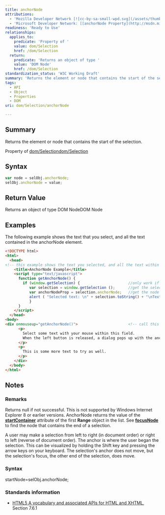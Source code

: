 ```yaml
---
title: anchorNode
attributions:
  - 'Mozilla Developer Network [![cc-by-sa-small-wpd.svg](/assets/thumb/8/8c/cc-by-sa-small-wpd.svg/120px-cc-by-sa-small-wpd.svg.png)](http://creativecommons.org/licenses/by-sa/3.0/us/): [[Selection.anchorNode](https://developer.mozilla.org/en-US/docs/Web/API/Selection.anchorNode) Article]'
  - 'Microsoft Developer Network: [[anchorNode Property](http://msdn.microsoft.com/en-us/library/ie/ff974688(v=vs.85).aspx) Article]'
readiness: 'Ready to Use'
relationships:
  applies_to:
    predicate: 'Property of '
    value: dom/Selection
    href: /dom/Selection
  return:
    predicate: 'Returns an object of type '
    value: 'DOM Node'
    href: /dom/Selection
standardization_status: 'W3C Working Draft'
summary: 'Returns the element or node that contains the start of the selection.'
tags:
  - API
  - Object
  - Properties
  - DOM
uri: dom/Selection/anchorNode

---
```

## Summary

Returns the element or node that contains the start of the selection.

Property of [dom/Selection](/dom/Selection)[dom/Selection](/dom/Selection)

## Syntax

``` js
var node = selObj.anchorNode;
selObj.anchorNode = value;
```

## Return Value

Returns an object of type DOM NodeDOM Node

## Examples

The following example shows the text that you select, and all the text contained in the anchorNode element.

``` html
<!DOCTYPE html>
<html>
  <head>
<!-- this example shows the text you selected, and all the text within the anchor node-->
    <title>AnchorNode Example</title>
    <script type="text/javascript">
      function getAnchorNode() {
        if (window.getSelection) {                      //only work if supported
           var selection = window.getSelection ();      //get the selection object
           var anchorNodeProp = selection.anchorNode;   //get the node object
           alert ( "Selected text: \n" + selection.toString() + "\nText related to the node: \n" + anchorNodeProp.toString());
           }
      }
    </script>
  </head>
<body>
<div onmouseup="getAnchorNode()">                       <!-- call this function when the mouse button is released -->
      <p>
        Select some text with your mouse within this field.
        When the left button is released, a dialog pops up with the anchor node.
      </p>
      <p>
        This is some more text to try as well.
      </p>
    </div>
  </body>
</html>
```

## Notes

### Remarks

Returns null if not successful. This is not supported by Windows Internet Explorer 8 or earlier versions. AnchorNode returns the value of the [**startContainer**](/dom/Range/startContainer) attribute of the first **Range** object in the list. See [**focusNode**](/dom/Selection/focusNode) to find the node that contains the end of a selection.

A user may make a selection from left to right (in document order) or right to left (reverse of document order). The anchor is where the user began the selection. This can be visualized by holding the Shift key and pressing the arrow keys on your keyboard. The selection's anchor does not move, but the selection's focus, the other end of the selection, does move.

### Syntax

startNode=selObj.anchorNode;

### Standards information

-   [HTML5 A vocabulary and associated APIs for HTML and XHTML](http://go.microsoft.com/fwlink/p/?linkid=221374), Section 7.6.1
